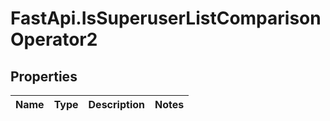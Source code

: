 # FastApi.IsSuperuserListComparisonOperator2

## Properties
Name | Type | Description | Notes
------------ | ------------- | ------------- | -------------
